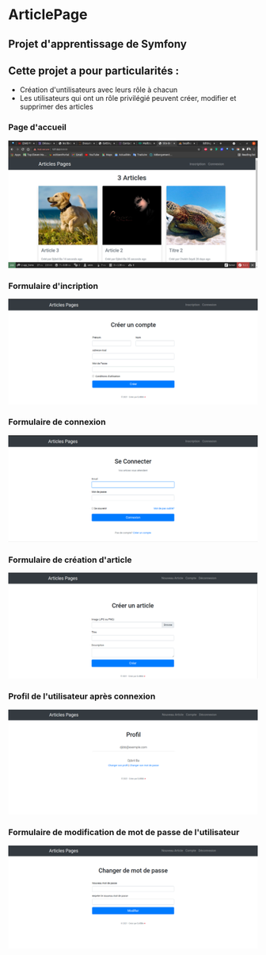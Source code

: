 # ArticlePage
## Projet d'apprentissage de Symfony 
## Cette projet a pour particularités : 
+ Création d'untilisateurs avec leurs rôle à chacun
+ Les utilisateurs qui ont un rôle privilégié peuvent créer, modifier et supprimer des articles
  
### Page d'accueil
 ![](https://github.com/Djibba/ArticlePage/blob/master/public/images/accueil.png)
 
### Formulaire d'incription
 ![](https://github.com/Djibba/ArticlePage/blob/master/public/images/form_inscription.png)

### Formulaire de connexion
![](https://github.com/Djibba/ArticlePage/blob/master/public/images/form_connexion.png)

### Formulaire de création d'article
![](https://github.com/Djibba/ArticlePage/blob/master/public/images/form_creation_article.png)

### Profil de l'utilisateur après connexion
![](https://github.com/Djibba/ArticlePage/blob/master/public/images/profil_user.png)

### Formulaire de modification de mot de passe de l'utilisateur
![](https://github.com/Djibba/ArticlePage/blob/master/public/images/form_change_password.png)
